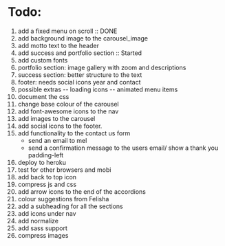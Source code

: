 # Todo:
1. add a fixed menu on scroll :: DONE
2. add background image to the carousel_image
3. add motto text to the header
4. add success and portfolio section :: Started
5. add custom fonts
6. portfolio section: image gallery with zoom and descriptions
7. success section: better structure to the text
8. footer: needs social icons year and contact
9. possible extras
   -- loading icons
   -- animated menu items
10. document the css
11. change base colour of the carousel
12. add font-awesome icons to the nav
14. add images to the carousel
15. add social icons to the footer.
16. add functionality to the contact us form
    - send an email to mel
    - send a confirmation message to the users email/ show a thank you padding-left
17. deploy to heroku
18. test for other browsers and mobi  
19. add back to top icon
20. compress js and css
21. add arrow icons to the end of the accordions
22. colour suggestions from Felisha
23. add a subheading for all the sections  
24. add icons under nav
25. add normalize
26. add sass support
27. compress images  
